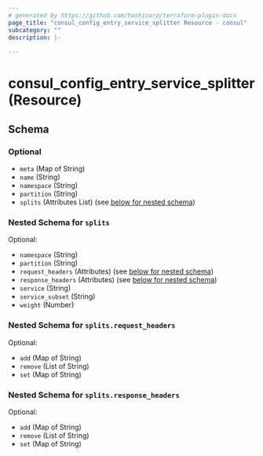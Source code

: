 ```yaml
---
# generated by https://github.com/hashicorp/terraform-plugin-docs
page_title: "consul_config_entry_service_splitter Resource - consul"
subcategory: ""
description: |-
  
---
```


# consul_config_entry_service_splitter (Resource)





<!-- schema generated by tfplugindocs -->
## Schema

### Optional

- `meta` (Map of String)
- `name` (String)
- `namespace` (String)
- `partition` (String)
- `splits` (Attributes List) (see [below for nested schema](#nestedatt--splits))

<a id="nestedatt--splits"></a>
### Nested Schema for `splits`

Optional:

- `namespace` (String)
- `partition` (String)
- `request_headers` (Attributes) (see [below for nested schema](#nestedatt--splits--request_headers))
- `response_headers` (Attributes) (see [below for nested schema](#nestedatt--splits--response_headers))
- `service` (String)
- `service_subset` (String)
- `weight` (Number)

<a id="nestedatt--splits--request_headers"></a>
### Nested Schema for `splits.request_headers`

Optional:

- `add` (Map of String)
- `remove` (List of String)
- `set` (Map of String)


<a id="nestedatt--splits--response_headers"></a>
### Nested Schema for `splits.response_headers`

Optional:

- `add` (Map of String)
- `remove` (List of String)
- `set` (Map of String)
